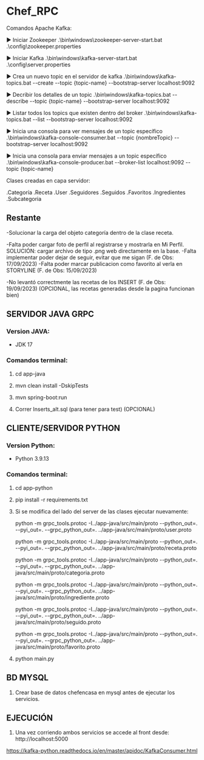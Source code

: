 # Chef_RPC


Comandos Apache Kafka:


▶️ Iniciar Zookeeper
.\bin\windows\zookeeper-server-start.bat .\config\zookeeper.properties

▶️ Iniciar Kafka
.\bin\windows\kafka-server-start.bat .\config\server.properties

▶️ Crea un nuevo topic en el servidor de kafka
.\bin\windows\kafka-topics.bat --create --topic {topic-name} --bootstrap-server localhost:9092

▶️ Decribir los detalles de un topic
.\bin\windows\kafka-topics.bat --describe --topic {topic-name} --bootstrap-server localhost:9092

▶️ Listar todos los topics que existen dentro del broker
.\bin\windows\kafka-topics.bat --list --bootstrap-server localhost:9092

▶️ Inicia una consola para ver mensajes de un topic específico
.\bin\windows\kafka-console-consumer.bat --topic {nombreTopic} --bootstrap-server localhost:9092

▶️ Inicia una consola para enviar mensajes a un topic específico
.\bin\windows\kafka-console-producer.bat --broker-list localhost:9092 --topic {topic-name}

Clases creadas en capa servidor:

.Categoría
.Receta
.User
.Seguidores
.Seguidos
.Favoritos
.Ingredientes
.Subcategoria

## Restante

-Solucionar la carga del objeto categoría dentro de la clase receta.

-Falta poder cargar foto de perfil al registrarse y mostrarla en Mi Perfil. SOLUCIÓN: cargar archivo de tipo .png web directamente en la base.
-Falta implementar poder dejar de seguir, evitar que me sigan (F. de Obs: 17/09/2023)
-Falta poder marcar publicacion como favorito al verla en STORYLINE (F. de Obs: 15/09/2023)

-No levantó correctmente las recetas de los INSERT (F. de Obs: 19/09/2023)
(OPCIONAL, las recetas generadas desde la pagina funcionan bien)

## SERVIDOR JAVA GRPC

### Version JAVA:

- JDK 17

### Comandos terminal:

1. cd app-java
2. mvn clean install -DskipTests
3. mvn spring-boot:run
   
4. Correr Inserts_alt.sql (para tener para test) (OPCIONAL)

## CLIENTE/SERVIDOR PYTHON 

### Version Python:  

- Python 3.9.13

### Comandos terminal:

1. cd app-python
2. pip install -r requirements.txt
3. Si se modifica del lado del server de las clases ejecutar nuevamente:
   
   python -m grpc_tools.protoc -I../app-java/src/main/proto --python_out=. --pyi_out=. --grpc_python_out=. ../app-java/src/main/proto/user.proto

   python -m grpc_tools.protoc -I../app-java/src/main/proto --python_out=. --pyi_out=. --grpc_python_out=. ../app-java/src/main/proto/receta.proto

   python -m grpc_tools.protoc -I../app-java/src/main/proto --python_out=. --pyi_out=. --grpc_python_out=. ../app-java/src/main/proto/categoria.proto

   python -m grpc_tools.protoc -I../app-java/src/main/proto --python_out=. --pyi_out=. --grpc_python_out=. ../app-java/src/main/proto/ingrediente.proto

   python -m grpc_tools.protoc -I../app-java/src/main/proto --python_out=. --pyi_out=. --grpc_python_out=. ../app-java/src/main/proto/seguido.proto

   python -m grpc_tools.protoc -I../app-java/src/main/proto --python_out=. --pyi_out=. --grpc_python_out=. ../app-java/src/main/proto/favorito.proto


4. python main.py

## BD MYSQL

1. Crear base de datos chefencasa en mysql antes de ejecutar los servicios.

## EJECUCIÓN

1. Una vez corriendo ambos servicios se accede al front desde: http://localhost:5000


https://kafka-python.readthedocs.io/en/master/apidoc/KafkaConsumer.html